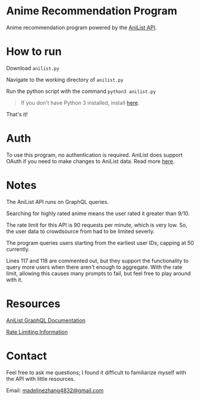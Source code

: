# Anime Recommendation Program
Anime recommendation program powered by the [AniList API](https://anilist.gitbook.io/anilist-apiv2-docs/). 

# How to run
Download `anilist.py`

Navigate to the working directory of `anilist.py`

Run the python script with the command `python3 anilist.py`
> If you don't have Python 3 installed, install [here](https://www.python.org/downloads/).

That's it!

# Auth
To use this program, no authentication is required. AniList does support OAuth if you need to make changes to AniList data. Read more [here](https://anilist.gitbook.io/anilist-apiv2-docs/overview/oauth).

# Notes
The AniList API runs on GraphQL queries. 

Searching for highly rated anime means the user rated it greater than 9/10.

The rate limit for this API is 90 requests per minute, which is very low. So, the user data to crowdsource from had to be limited severly.

The program queries users starting from the earliest user IDs, capping at 50 currently. 

Lines 117 and 118 are commented out, but they support the functionality to query more users when there aren't enough to aggregate. With the rate limit, allowing this causes many prompts to fail, but feel free to play around with it.

# Resources
[AniList GraphQL Documentation](https://anilist.github.io/ApiV2-GraphQL-Docs/)

[Rate Limiting Information](https://anilist.gitbook.io/anilist-apiv2-docs/overview/rate-limiting)

# Contact
Feel free to ask me questions; I found it difficult to familiarize myself with the API with little resources.

Email: madelinezhang4832@gmail.com
